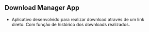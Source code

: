 ## Download Manager App	

- Aplicativo desenvolvido para realizar download através de um link direto. Com função de histórico dos downloads realizados.